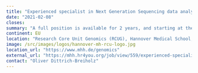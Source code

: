 ```yaml
---
title: "Experienced specialist in Next Generation Sequencing data analysis"
date: "2021-02-08"
closes: 
summary: "A full position is available for 2 years, and starting at the earliest timepoint possible. This includes working with and running training on the internal Galaxy instance."
continent: EU
location: "Research Core Unit Genomics (RCUG), Hannover Medical School, Hannover, Germany"
image: /src/images/logos/hannover-mh-rcu-logo.jpg
location_url: "https://www.mhh.de/genomics"
external_url: "https://mhh.hr4you.org/job/view/559/experienced-specialist-in-next-generation-sequencing-data-analysis-f-d-m?page_lang=en"
contact: "Oliver Dittrich-Breiholz"
---
```

